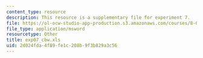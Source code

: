 ```yaml
---
content_type: resource
description: This resource is a supplementary file for experiment 7.
file: https://ol-ocw-studio-app-production.s3.amazonaws.com/courses/8-02t-electricity-and-magnetism-spring-2005/2d024fda4f89fe1c208b9f3b829a3c56_exp07_cbw.xls
file_type: application/msword
resourcetype: Other
title: exp07_cbw.xls
uid: 2d024fda-4f89-fe1c-208b-9f3b829a3c56
---
```

